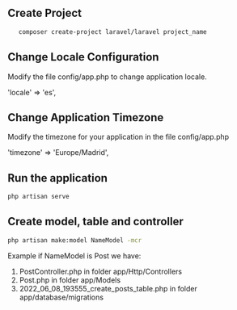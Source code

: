 ## Create Project
```bash
   composer create-project laravel/laravel project_name
```

## Change Locale Configuration
  Modify the file config/app.php to change application locale.

 'locale' => 'es', 

## Change Application Timezone
 Modify the  timezone for your application in the file config/app.php

 'timezone' => 'Europe/Madrid',

## Run the application 
```bash
php artisan serve
```
## Create model, table and controller
```bash
php artisan make:model NameModel -mcr
```
Example if NameModel is Post we have:
<ol>
 <li>PostController.php in folder app/Http/Controllers</li>
 <li>Post.php in folder app/Models</li>
 <li>2022_06_08_193555_create_posts_table.php in folder app/database/migrations</li>
</ol>


